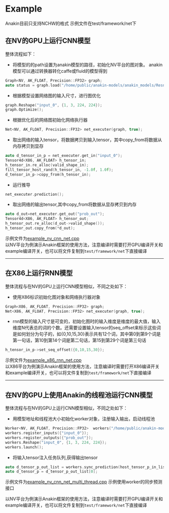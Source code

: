 # Example
Anakin目前只支持NCHW的格式
示例文件在test/framework/net下

## 在NV的GPU上运行CNN模型
整体流程如下：
- 将模型的的path设置为anakin模型的路径，初始化NV平台的图对象。 anakin模型可以通过转换器转化caffe或fluid的模型得到
```cpp
Graph<NV, AK_FLOAT, Precision::FP32> graph;
auto status = graph.load("/home/public/anakin-models/anakin_models/Resnet50/Resnet50.anakin.bin");
```

- 根据模型设置网络图的输入尺寸，进行图优化
```cpp
graph.Reshape("input_0", {1, 3, 224, 224});
graph.Optimize();
```

- 根据优化后的网络图初始化网络执行器
```cpp
Net<NV, AK_FLOAT, Precision::FP32> net_executer(graph, true);
```

- 取出网络的输入tensor，将数据拷贝到输入tensor，其中copy_from将数据从内存拷贝到显存
```cpp
auto d_tensor_in_p = net_executer.get_in("input_0");
Tensor4d<X86, AK_FLOAT> h_tensor_in;
h_tensor_in.re_alloc(valid_shape_in);
fill_tensor_host_rand(h_tensor_in, -1.0f, 1.0f);
d_tensor_in_p->copy_from(h_tensor_in);
```

- 运行推导
```cpp
net_executer.prediction();
```

- 取出网络的输出tensor,其中copy_from将数据从显存拷贝到内存
```cpp
auto d_out=net_executer.get_out("prob_out");
Tensor4d<X86, AK_FLOAT> h_tensor_out;
h_tensor_out.re_alloc(d_out->valid_shape());
h_tensor_out.copy_from(*d_out);
```

示例文件为[example_nv_cnn_net.cpp](cuda/example_nv_cnn_net.cpp)  
以NV平台为例演示Anakin框架的使用方法，注意编译时需要打开GPU编译开关和example编译开关，也可以将文件复制到`test/framework/net`下直接编译
- - -
## 在X86上运行RNN模型

整体流程与在NV的GPU上运行CNN模型相似，不同之处如下：
- 使用X86标识初始化图对象和网络执行器对象
```cpp
Graph<X86, AK_FLOAT, Precision::FP32> graph;
Net<X86, AK_FLOAT, Precision::FP32> net_executer(graph, true);
```

- rnn模型的输入尺寸是可变的，初始化图时的输入维度是维度的最大值，输入维度N代表总的词的个数。还需要设置输入tensor的seq_offset来标示这些词是如何划分为句子的，如{0,10,15,30}表示共有12个词，其中第0到第9个词是第一句话，第10到第14个词是第二句话，第15到第29个词是第三句话  
```cpp
h_tensor_in_p->set_seq_offset({0,10,15,30});
```

示例文件为[example_x86_rnn_net.cpp](x86/example_x86_rnn_net.cpp)  
以X86平台为例演示Anakin框架的使用方法，注意编译时需要打开X86编译开关和example编译开关，也可以将文件复制到`test/framework/net`下直接编译
- - -
## 在NV的GPU上使用Anakin的线程池运行CNN模型

整体流程与在NV的GPU上运行CNN模型相似，不同之处如下：
- 用模型地址和线程池大小初始化worker对象，注册输入输出，启动线程池  
```cpp
Worker<NV, AK_FLOAT, Precision::FP32>  workers("/home/public/anakin-models/anakin_models/Resnet50/Resnet50.anakin.bin", 10);
workers.register_inputs({"input_0"});
workers.register_outputs({"prob_out"});
workers.Reshape("input_0", {1, 3, 224, 224});
workers.launch();
```
- 将输入tensor注入任务队列,获得输出tensor  
```cpp
auto d_tensor_p_out_list = workers.sync_prediction(host_tensor_p_in_list);
auto d_tensor_p = d_tensor_p_out_list[0];
```

示例文件为[example_nv_cnn_net_multi_thread.cpp](cuda/example_nv_cnn_net_multi_thread.cpp) 示例使用worker的同步预测接口  

以NV平台为例演示Anakin框架的使用方法，注意编译时需要打开GPU编译开关和example编译开关，也可以将文件复制到`test/framework/net`下直接编译
